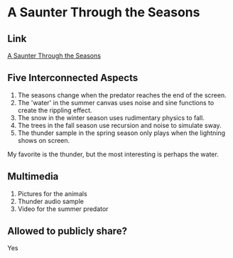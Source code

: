 # A Saunter Through the Seasons

## Link
[A Saunter Through the Seasons](https://github.com/YOUR_GIHUB_USERNAME/computational-art-spring2024/tree/main/assignments/final)

## Five Interconnected Aspects
1. The seasons change when the predator reaches the end of the screen.
2. The 'water' in the summer canvas uses noise and sine functions to create the rippling effect.
3. The snow in the winter season uses rudimentary physics to fall.
4. The trees in the fall season use recursion and noise to simulate sway.
5. The thunder sample in the spring season only plays when the lightning shows on screen.

My favorite is the thunder, but the most interesting is perhaps the water.

## Multimedia
1. Pictures for the animals
2. Thunder audio sample
3. Video for the summer predator

## Allowed to publicly share?
Yes


